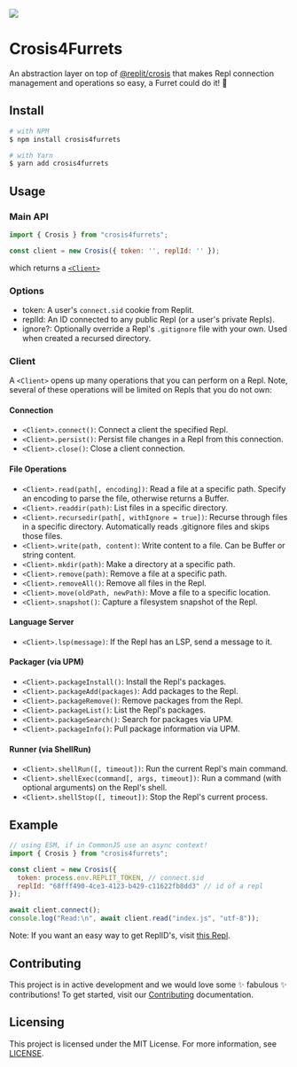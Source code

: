 ![](https://edge.furret.codes/f/crosis4furrets.png)

# Crosis4Furrets

An abstraction layer on top of [@replit/crosis](https://www.npmjs.com/package/@replit/crosis)
that makes Repl connection management and operations so easy, a Furret could do it! :tada:

## Install

```sh
# with NPM
$ npm install crosis4furrets

# with Yarn
$ yarn add crosis4furrets
```

## Usage

### Main API

```js
import { Crosis } from "crosis4furrets";

const client = new Crosis({ token: '', replId: '' });
```

which returns a [`<Client>`](#client)

### Options

-   token: A user's `connect.sid` cookie from Replit.
-   replId: An ID connected to any public Repl (or a user's private Repls).
-   ignore?: Optionally override a Repl's `.gitignore` file with your own. Used when
    created a recursed directory.

### Client

A `<Client>` opens up many operations that you can perform on a Repl. Note, several
of these operations will be limited on Repls that you do not own:

#### Connection

-   `<Client>.connect()`: Connect a client the specified Repl.
-   `<Client>.persist()`: Persist file changes in a Repl from this connection.
-   `<Client>.close()`: Close a client connection.

#### File Operations

-   `<Client>.read(path[, encoding])`: Read a file at a specific path. Specify an
    encoding to parse the file, otherwise returns a Buffer.
-   `<Client>.readdir(path)`: List files in a specific directory.
-   `<Client>.recursedir(path[, withIgnore = true])`: Recurse through files in a
    specific directory. Automatically reads .gitignore files and skips those files.
-   `<Client>.write(path, content)`: Write content to a file. Can be Buffer or string
    content.
-   `<Client>.mkdir(path)`: Make a directory at a specific path.
-   `<Client>.remove(path)`: Remove a file at a specific path.
-   `<Client>.removeAll()`: Remove all files in the Repl.
-   `<Client>.move(oldPath, newPath)`: Move a file to a specific location.
-   `<Client>.snapshot()`: Capture a filesystem snapshot of the Repl.

#### Language Server

-   `<Client>.lsp(message)`: If the Repl has an LSP, send a message to it.

#### Packager (via UPM)

-   `<Client>.packageInstall()`: Install the Repl's packages.
-   `<Client>.packageAdd(packages)`: Add packages to the Repl.
-   `<Client>.packageRemove()`: Remove packages from the Repl.
-   `<Client>.packageList()`: List the Repl's packages.
-   `<Client>.packageSearch()`: Search for packages via UPM.
-   `<Client>.packageInfo()`: Pull package information via UPM.

#### Runner (via ShellRun)

-   `<Client>.shellRun([, timeout])`: Run the current Repl's main command.
-   `<Client>.shellExec(command[, args, timeout])`: Run a command (with optional
    arguments) on the Repl's shell.
-   `<Client>.shellStop([, timeout])`: Stop the Repl's current process.

## Example

```js
// using ESM, if in CommonJS use an async context!
import { Crosis } from "crosis4furrets";

const client = new Crosis({
  token: process.env.REPLIT_TOKEN, // connect.sid
  replId: "68fff490-4ce3-4123-b429-c11622fb8dd3" // id of a repl
});

await client.connect();
console.log("Read:\n", await client.read("index.js", "utf-8"));
```

Note: If you want an easy way to get ReplID's, visit
[this Repl](https://ally.furret.codes/replid).

## Contributing

This project is in active development and we would love some :sparkles: fabulous
:sparkles: contributions! To get started, visit our [Contributing](#) documentation.

## Licensing

This project is licensed under the MIT License. For more information, see [LICENSE](#).